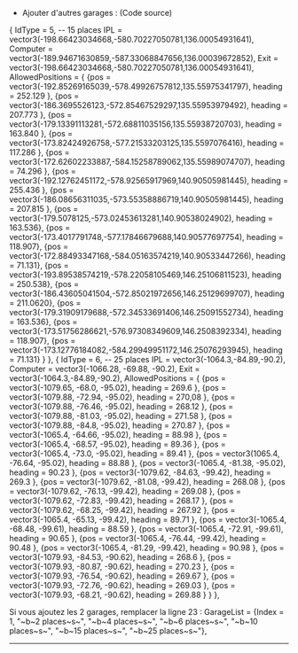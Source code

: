 - Ajouter d'autres garages : (Code source)

{
    IdType = 5, -- 15 places
    IPL = vector3(-198.66423034668,-580.70227050781,136.00054931641), 
    Computer = vector3(-189.94671630859,-587.33068847656,136.00039672852),
    Exit = vector3(-198.66423034668,-580.70227050781,136.00054931641), 
    AllowedPositions = {
        {pos = vector3(-192.85269165039,-578.49926757812,135.55975341797), heading = 252.129 },
        {pos = vector3(-186.3695526123,-572.85467529297,135.55953979492), heading = 207.773 },
        {pos = vector3(-179.13391113281,-572.68811035156,135.55938720703), heading = 163.840 },
        {pos = vector3(-173.82424926758,-577.21533203125,135.5597076416), heading = 117.286 },
        {pos = vector3(-172.62602233887,-584.15258789062,135.55989074707), heading = 74.296 },
        {pos = vector3(-192.12762451172,-578.92565917969,140.90505981445), heading = 255.436 },
        {pos = vector3(-186.08656311035,-573.55358886719,140.90505981445), heading = 207.815 },
        {pos = vector3(-179.5078125,-573.02453613281,140.90538024902), heading = 163.536},
        {pos = vector3(-173.4017791748,-577.17846679688,140.90577697754), heading = 118.907},
        {pos = vector3(-172.88493347168,-584.05163574219,140.90533447266), heading = 71.131},
        {pos = vector3(-193.89538574219,-578.22058105469,146.25106811523), heading = 250.538},
        {pos = vector3(-186.43605041504,-572.85021972656,146.25129699707), heading = 211.0620},
        {pos = vector3(-179.31909179688,-572.34533691406,146.25091552734), heading = 163.536},
        {pos = vector3(-173.51756286621,-576.97308349609,146.2508392334), heading = 118.907},
        {pos = vector3(-173.12776184082,-584.29949951172,146.25076293945), heading = 71.131}
    }
},
{
    IdType = 6, -- 25 places
    IPL = vector3(-1064.3,-84.89,-90.2), 
    Computer = vector3(-1066.28, -69.88, -90.2),
    Exit = vector3(-1064.3,-84.89,-90.2), 
    AllowedPositions = {
        {pos = vector3(-1079.65, -68.0, -95.02), heading = 269.6 },
        {pos = vector3(-1079.88, -72.94, -95.02), heading = 270,08 },
        {pos = vector3(-1079.88, -76.46, -95.02), heading = 268.12 },
        {pos = vector3(-1079.88, -81.03, -95.02), heading = 271.58 },
        {pos = vector3(-1079.88, -84.8, -95.02), heading = 270.87 },
        {pos = vector3(-1065.4, -64.66, -95.02), heading = 88.98 },
        {pos = vector3(-1065.4, -68.57, -95.02), heading = 89.36 },
        {pos = vector3(-1065.4, -73.0, -95.02), heading = 89.41 },
        {pos = vector3(1065.4, -76.64, -95.02), heading = 88.88 },
        {pos = vector3(-1065.4, -81.38, -95.02), heading = 90.23 },
        {pos = vector3(-1079.62, -84.63, -99.42), heading = 269.3 },
        {pos = vector3(-1079.62, -81.08, -99.42), heading = 268.08 },
        {pos = vector3(-1079.62, -76.13, -99.42), heading = 269.08 },
        {pos = vector3(-1079.62, -72.83, -99.42), heading = 268.17 },
        {pos = vector3(-1079.62, -68.25, -99.42), heading = 267.92 },
        {pos = vector3(-1065.4, -65.13, -99.42), heading = 89.71 },
        {pos = vector3(-1065.4, -68.48, -99.61), heading = 88.59 },
        {pos = vector3(-1065.4, -72.91, -99.61), heading = 90.65 },
        {pos = vector3(-1065.4, -76.44, -99.42), heading = 90.48 },
        {pos = vector3(-1065.4, -81.29, -99.42), heading = 90.98 },
        {pos = vector3(-1079.93, -84.53, -90.62), heading = 268.6 },
        {pos = vector3(-1079.93, -80.87, -90.62), heading = 270.23 },
        {pos = vector3(-1079.93, -76.54, -90.62), heading = 269.67 },
        {pos = vector3(-1079.93, -72.76, -90.62), heading = 269.03 },
        {pos = vector3(-1079.93, -68.21, -90.62), heading = 269.88 }
    }
},


Si vous ajoutez les 2 garages, remplacer la ligne 23 :
    GarageList = {Index = 1, "~b~2 places~s~", "~b~4 places~s~", "~b~6 places~s~", "~b~10 places~s~", "~b~15 places~s~", "~b~25 places~s~"},

____________________________________________________________________